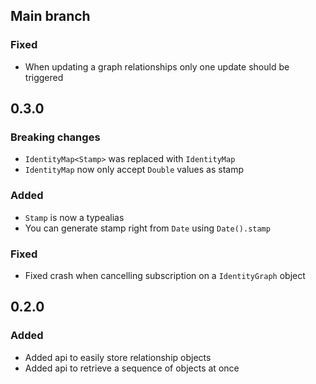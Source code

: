 ## Main branch

### Fixed

- When updating a graph relationships only one update should be triggered

## 0.3.0

### Breaking changes

- `IdentityMap<Stamp>` was replaced with `IdentityMap`
- `IdentityMap` now only accept `Double` values as stamp

### Added

- `Stamp` is now a typealias
- You can generate stamp right from `Date` using `Date().stamp`

### Fixed

- Fixed crash when cancelling subscription on a `IdentityGraph` object

## 0.2.0

### Added

- Added api to easily store relationship objects
- Added api to retrieve a sequence of objects at once
